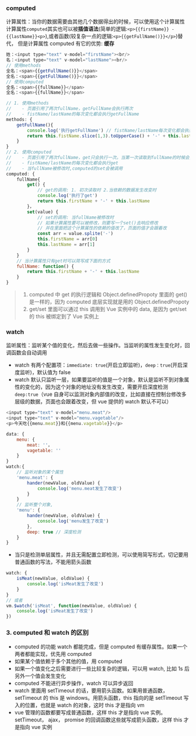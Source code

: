 ### computed

计算属性：当你的数据需要由其他几个数据得出的时候，可以使用这个计算属性  
 计算属性`computed`其实也可以被**插值语法**(简单的逻辑:`<p>{{firstName}} - {{lastName}}<p>`),或者函数(较复杂一点的逻辑:`<p>{{getFullName()}}</p>`)替代，
但是计算属性 computed 有它的优势: **缓存**

```js
姓：<input type="text" v-model="firstName"><br/>
名：<input type="text" v-model="lastName"><br/>
// 使用methods
全名：<span>{{getFullName()}}</span>
全名：<span>{{getFullName()}}</span>
// 使用computed
全名：<span>{{fullName}}</span>
全名：<span>{{fullName}}</span>

// 1. 使用methods
//    - 页面引用了两次fullName，getFullName会执行两次
//    - fistName/lastName的每次变化都会执行getFullName
methods: {
    getFullName(){
        console.log('执行getFullName') // fistName/lastName每次变化都会执行
        return this.fistName.slice(1,3).toUpperCase() + '-' + this.lastName.toUpperCase()
    }
}
// 2. 使用computed
//    - 页面引用了两次fullName，get只会执行一次。当第一次读取到fullName的时候会执行get，然后再次读取是直接拿缓存的值，不会再执行get()。这就是computed的缓存属性
//    - fistName/lastName的每次变化都会执行get
//    - 当fullName被修改时,computed的set会被调用
computed: {
    fullName{
        get() {
            // get的调用: 1. 初次读取时 2.当依赖的数据发生改变时
            console.log('执行了get')
            return this.firstName + '-' + this.lastName
        }，
        set(value) {
            // set的调用: 当fullName被修改时
            // 如果计算属性要可以被修改，则要写一个set()去响应修改
            // 并在里面把这个计算属性的依赖的值改了，页面的值才会跟着改
            const arr = value.splite('-')
            this.firstName = arr[0]
            this.lastName = arr[1]
        }
    }
    // 当计算属性只有get时可以简写成下面的方式
    fullName: function() {
        return this.firstName + '-' + this.lastName
    }
}
```

> 1. computed 中 get 的执行逻辑和 Object.definedPropoty 里面的 get()是一样的，因为 computed 底层实现就是用的 Object.definedPropoty
> 2. get/set 里面可以通过 this 调用到 Vue 实例中的 data, 是因为 get/set 的 this 被绑定到了 Vue 实例上

### watch

监听属性：监听某个值的变化，然后去做一些操作。当监听的属性发生变化时，回调函数会自动调用

- watch 有两个配置项：`immediate: true`(开启立即监听)，`deep：true`(开启深度监听)，默认值为 false
- watch 默认只监听一层，如果要监听的值是一个对象，默认是监听不到对象属性的变化的，因为这个对象的地址没有发生改变，需要开启深度检测`deep:true`（vue 自身可以监测对象内部值的改变，比如直接在控制台修改多层级的数据，页面也会跟着改变，但 vue 提供的 watch 默认不可以）

```js
<input type="text" v-model="menu.meat"/>
<input type="text" v-model="menu.vagetable"/>
<p>今天吃{{menu.meat}}和{{menu.vagetable}}</p>

data: {
    menu: {
        meat: ''，
        vagetable: ''
    }
}
watch:{
    // 监听对象的某个属性
    'menu.meat': {
        hander(newValue, oldValue) {
            console.log('menu.meat发生了改变')
        }
    }
    // 监听整个对象,
    'menu': {
        hander(newValue, oldValue) {
            console.log('menu发生了改变')
        },
        deep: true // 深度检测
    }
}
```

- 当只是检测单层属性，并且无需配置立即检测，可以使用简写形式，切记要用普通函数的写法，不能用箭头函数

```js
watch: {
    isMeat(newValue, oldValue) {
        console.log('isMeat发生了改变')
    }
}
// 或者
vm.$watch('isMeat', function(newValue, oldValue) {
    console.log('isMeat发生了改变')
})
```

### 3. computed 和 watch 的区别

- computed 的功能 watch 都能完成，但是 computed 有缓存属性。如果一个两者都能实现，优先用 computed
- 如果某个值依赖于多个其他的值，用 computed
- 如果一个值变化之后需要进行一些比较复杂的逻辑，可以用 watch, 比如 1s 后另外一个值会发生变化
- computed 不能进行异步操作，watch 可以异步返回
- watch 里面用 setTimeout 的话，要用箭头函数。如果用普通函数，setTimeout 的 this 是 windows。用箭头函数，this 指向的是 setTimeout 写入的位置，也就是 watch 的对象，这时 this 才是指向 vm
- vue 管理的函数都要写成普通函数，这样 this 才是指向 vue 实例。setTimeout， ajax， promise 的回调函数这些就写成箭头函数，这样 this 才是指向 vue 实例
